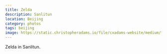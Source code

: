 ```yaml
---
title: Zelda
description: Sanlitun
location: Beijing
category: photos
tags: beijing
image: https://static.christopheradams.io/file/cxadams-website/medium/flickr/8125/8690652301_587e20d66b_k.jpg
---
```


Zelda in Sanlitun.
